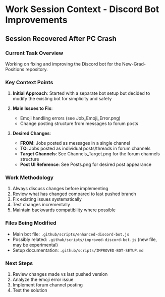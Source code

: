 # Work Session Context - Discord Bot Improvements

## Session Recovered After PC Crash

### Current Task Overview
Working on fixing and improving the Discord bot for the New-Grad-Positions repository.

### Key Context Points
1. **Initial Approach**: Started with a separate bot setup but decided to modify the existing bot for simplicity and safety
2. **Main Issues to Fix**:
   - Emoji handling errors (see Job_Emoji_Error.png)
   - Change posting structure from messages to forum posts

3. **Desired Changes**:
   - **FROM**: Jobs posted as messages in a single channel
   - **TO**: Jobs posted as individual posts/threads in forum channels
   - **Target Channels**: See Channels_Target.png for the forum channels structure
   - **Post UI Reference**: See Posts.png for desired post appearance

### Work Methodology
1. Always discuss changes before implementing
2. Review what has changed compared to last pushed branch
3. Fix existing issues systematically
4. Test changes incrementally
5. Maintain backwards compatibility where possible

### Files Being Modified
- Main bot file: `.github/scripts/enhanced-discord-bot.js`
- Possibly related: `.github/scripts/improved-discord-bot.js` (new file, may be experimental)
- Setup documentation: `.github/scripts/IMPROVED-BOT-SETUP.md`

### Next Steps
1. Review changes made vs last pushed version
2. Analyze the emoji error issue
3. Implement forum channel posting
4. Test the solution